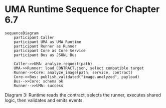 
# UMA Runtime Sequence for Chapter 6.7

```mermaid
sequenceDiagram
    participant Caller
    participant UMA as UMA Runtime
    participant Runner as Runner
    participant Core as Core Service
    participant Bus as JSONL Bus

    Caller->>UMA: analyze.request(path)
    UMA->>Runner: load CONTRACT.json, select compatible target
    Runner->>Core: analyze_image(path, service, contract)
    Core->>Bus: publish_validated("image.analyzed", payload)
    Bus-->>Core: schema ok
    Runner-->>UMA: success
```

Diagram 3: Runtime reads the contract, selects the runner, executes shared logic, then validates and emits events.
